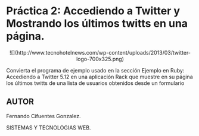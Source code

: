 Práctica 2: Accediendo a Twitter y Mostrando los últimos twitts en una página.
================================

<center>
![](http://www.tecnohotelnews.com/wp-content/uploads/2013/03/twitter-logo-700x325.png)
</center>



Convierta el programa de ejemplo usado en la sección Ejemplo en Ruby: Accediendo a Twitter 5.12 en una aplicación Rack que muestre en su página los últimos twitts de una lista de usuarios obtenidos desde un formulario

 
## AUTOR ##

Fernando Cifuentes Gonzalez.

SISTEMAS Y TECNOLOGIAS WEB.




